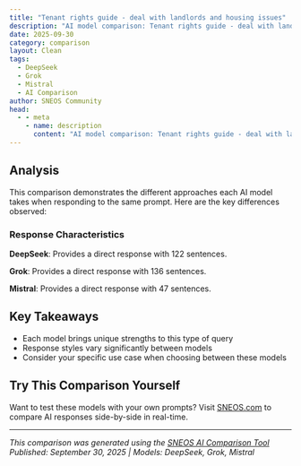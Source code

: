 ```yaml
---
title: "Tenant rights guide - deal with landlords and housing issues"
description: "AI model comparison: Tenant rights guide - deal with landlords and housing issues..."
date: 2025-09-30
category: comparison
layout: Clean
tags:
  - DeepSeek
  - Grok
  - Mistral
  - AI Comparison
author: SNEOS Community
head:
  - - meta
    - name: description
      content: "AI model comparison: Tenant rights guide - deal with landlords and housing issues..."
---
```


<ChatComparison
  title="Tenant rights guide - deal with landlords and housing issues"
  prompt="Tenant rights guide - deal with landlords and housing issues"
  :responses='{
    "DeepSeek": "Of course. Here is a comprehensive guide to tenant rights, designed to help you understand your legal protections and navigate common housing issues with your landlord.\n\n**Disclaimer:** This guide provides general information and is not legal advice. Tenant rights vary significantly by **country, state, and even city.** Always check your local and state laws for the most accurate and up-to-date information.\n\n---\n\n### **Part 1: The Foundation of Your Rights**\n\nYour rights as a tenant are primarily based on three things:\n\n1.  **The Lease/Rental Agreement:** This is a legally binding contract. Read it thoroughly before you sign. It dictates the rules for your tenancy.\n2.  **Implied Warranty of Habitability:** This is a fundamental legal doctrine in most places. It means your landlord must provide a safe and livable home, meeting basic health and safety codes (e.g., working plumbing, heat, electricity, a structurally sound building, and pest-free conditions).\n3.  **State \u0026 Local Laws:** These cover security deposits, eviction procedures, rent control, and more. They are your strongest legal shield.\n\n---\n\n### **Part 2: Key Tenant Rights (What You Are Entitled To)**\n\n#### **1. The Right to a Habitable Home**\nYour landlord is legally required to make repairs to keep the unit habitable.\n*   **Examples of Habitability Issues:** No running water, broken heater in winter, severe mold, pest infestations, gas leaks, electrical hazards, broken locks on exterior doors.\n*   **Your Responsibility:** You must pay rent and avoid damaging the property.\n\n#### **2. The Right to Privacy (Quiet Enjoyment)**\nYour landlord cannot enter your home whenever they want.\n*   **Notice Required:** In most states, landlords must provide 24-48 hours notice before entering, and only for valid reasons (repairs, inspections, showing to prospective tenants).\n*   **Emergencies:** They can enter without notice in a genuine emergency (e.g., fire, burst pipe).\n\n#### **3. Rights Regarding Security Deposits**\nThis is a heavily regulated area to prevent landlord abuse.\n*   **Limit on Amount:** Many states cap the security deposit amount (e.g., one or two months\u0027 rent).\n*   **Itemized Deductions:** When you move out, the landlord must provide an itemized list of deductions for damages beyond normal wear and tear. They cannot use your deposit for routine painting or cleaning if the unit is left in the same condition as you found it.\n*   **Deadline for Return:** States have strict deadlines (often 14-30 days) for returning the deposit or providing the deduction list.\n\n#### **4. Protection Against Illegal Eviction (Retaliatory and Constructive Eviction)**\n*   **Retaliatory Eviction:** A landlord cannot evict you or raise your rent in retaliation for you exercising a legal right (e.g., complaining to a health inspector or requesting repairs).\n*   **Constructive Eviction:** If the unit becomes unlivable due to the landlord\u0027s failure to act, and you are forced to move out, this may be considered a \u0022constructive eviction,\u0022 potentially making the landlord liable for your costs.\n\n#### **5. Protection Against Discrimination**\nThe **Fair Housing Act** (in the U.S.) prohibits discrimination based on:\n*   Race, Color, or National Origin\n*   Religion\n*   Sex (including gender identity and sexual orientation)\n*   Familial Status (having children under 18)\n*   Disability\n\n---\n\n### **Part 3: Dealing with Common Housing Issues - A Step-by-Step Guide**\n\n#### **Issue 1: Repairs and Maintenance**\n\n1.  **Notify in Writing:** Always put your repair request in writing (email is great) and keep a copy. Be clear, specific, and include photos/video. State a reasonable deadline (e.g., 7-14 days for non-emergencies).\n2.  **Follow Up:** If there\u0027s no response, send a second, more formal written notice. Reference your first request and the date.\n3.  **Know Your \u0022Repair and Deduct\u0022 Rights (Check Local Laws!):** Many jurisdictions allow you to hire a professional to fix a serious habitability issue and deduct the cost from your rent. **This is a powerful tool but has strict rules:**\n    *   The issue must be serious (habitability).\n    *   You must have given the landlord written notice and time to fix it.\n    *   The repair cost must be reasonable, and often cannot exceed one month\u0027s rent.\n    *   You must provide the landlord with the receipt.\n4.  **Withhold Rent (Check Local Laws!):** In some places, you can place your rent in an escrow account with the court until the repair is made. This shows the court you have the money and are not just trying to avoid paying. **Never simply stop paying rent without following the legal process, as this can lead to eviction.**\n5.  **Report to Code Enforcement:** If the landlord is unresponsive to serious issues, contact your local housing or code enforcement department. They can inspect and issue a violation order to the landlord.\n6.  **Break Your Lease:** For severe, unresolved issues, you may have the right to break your lease without penalty, as the landlord has failed to uphold their end of the contract (the Warranty of Habitability). Consult a lawyer before taking this step.\n\n#### **Issue 2: Security Deposit Dispute**\n\n1.  **Document Everything:** Before you move in, complete a move-in checklist with photos/video of any pre-existing damage. Do the same when you move out.\n2.  **Request Itemized Deductions:** If you receive an insufficient refund, send a formal, written letter requesting an itemized list of deductions and copies of receipts.\n3.  **Send a Demand Letter:** If they refuse, send a demand letter stating you will take them to small claims court if the deposit is not returned by a specific date.\n4.  **File in Small Claims Court:** This is designed for people without lawyers. It\u0027s inexpensive and relatively fast. Judges tend to be very tenant-friendly in deposit disputes if you have good documentation.\n\n#### **Issue 3: Landlord Entering Without Permission**\n\n1.  **Politely Remind:** The first time, a polite verbal or written reminder of the law regarding notice may be enough.\n2.  **Formal Written Warning:** If it continues, send a formal letter stating that their entry without proper notice is a violation of your right to quiet enjoyment and your lease agreement. Keep a log of all unauthorized entries.\n3.  **Change the Locks?** Generally, you **cannot** change the locks without the landlord\u0027s permission. However, in extreme cases of harassment, you may be able to, but you must provide the landlord with a new key immediately. Check local laws first, as this is a legal gray area.\n\n#### **Issue 4: Potential Eviction**\n\n1.  **Do Not Ignore the Notice:** If you receive an eviction notice (e.g., \u0022Pay or Quit,\u0022 \u0022Cure or Quit\u0022), take it seriously. It is not an eviction yet, but the first legal step.\n2.  **Know the \u0022Cure\u0022 Period:** The notice will give you a certain number of days to fix the issue (pay unpaid rent, stop a lease violation) or move out.\n3.  **Communicate:** If you can resolve the issue (e.g., pay the rent), do so immediately. If you need more time, try to negotiate a payment plan with the landlord in writing.\n4.  **Do Not Move Out Until a Court Orders You To:** The only person who can legally evict you is a sheriff or court officer with a court order. If the landlord changes the locks, throws your belongings out, or shuts off utilities to force you out, that is an **illegal \u0022self-help\u0022 eviction**. Call the police, as this is often a crime.\n5.  **Go to Court:** If you receive a summons to housing court, **GO**. If you don\u0027t, you will automatically lose. You can present your defenses to the judge (e.g., the eviction is retaliatory, the unit is uninhabitable, the notice was improper).\n\n---\n\n### **Part 4: Proactive Steps to Protect Yourself**\n\n*   **Document Everything:** Keep a \u0022tenant file\u0022 with your lease, all written communication, photos, repair requests, and receipts.\n*   **Get Renters Insurance:** This is crucial and often cheap. It protects your personal property from theft, fire, or water damage. Your landlord\u0027s insurance does **not** cover your belongings.\n*   **Know Your Local Tenant Union or Legal Aid:** Search for \u0022[Your City] tenant union\u0022 or \u0022legal aid society.\u0022 These organizations provide free or low-cost advice and resources.\n*   **When in Doubt, Consult a Lawyer:** For serious issues, especially eviction, a consultation with a tenant attorney can be invaluable. Many offer free initial consultations.\n\nBy knowing your rights and communicating clearly and in writing, you can effectively resolve most issues and ensure you are treated fairly throughout your tenancy.",
    "Grok": "Navigating tenant rights and dealing with landlords or housing issues can feel overwhelming, but understanding your rights and responsibilities as a tenant is the first step to resolving problems and maintaining a positive rental experience. This guide provides an overview of common tenant rights, tips for addressing issues with landlords, and steps to take when problems arise. Please note that tenant rights vary by country, state, or region, so always consult local laws or legal resources specific to your area.\n\n### **1. Know Your Tenant Rights**\nTenant rights are laws and regulations designed to protect renters from unfair treatment and ensure safe, habitable living conditions. While specific rights depend on your location, here are some common protections:\n\n#### **a. Right to a Habitable Living Space**\n- Landlords must provide a safe and livable home that meets basic health and safety standards (e.g., working heat, plumbing, electricity, and no major structural issues).\n- They are generally responsible for major repairs (e.g., fixing a broken heater or leaking roof) unless damage is caused by the tenant\u0027s negligence.\n\n#### **b. Right to Privacy**\n- Landlords must respect your privacy and cannot enter your rental without proper notice (except in emergencies). Notice periods vary by location (often 24-48 hours).\n\n#### **c. Right to Non-Discrimination**\n- Under fair housing laws (like the U.S. Fair Housing Act or similar laws in other countries), landlords cannot discriminate based on race, religion, gender, disability, family status, or other protected characteristics.\n\n#### **d. Right to Security Deposit Protections**\n- Landlords must follow local laws regarding security deposits, including limits on the amount, deadlines for returning the deposit after move-out, and providing an itemized list of any deductions.\n\n#### **e. Right to Proper Eviction Procedures**\n- Landlords cannot force you out without following legal eviction processes, which typically involve written notice and, in some cases, a court hearing. \u0022Self-help\u0022 evictions (e.g., changing locks or shutting off utilities) are illegal in many places.\n\n#### **f. Right to Lease Protections**\n- Your lease agreement is a legally binding contract. Landlords cannot change terms (like rent or rules) without proper notice or agreement, depending on the lease type (e.g., fixed-term vs. month-to-month).\n\n**Action Step:** Research tenant rights specific to your area. In the U.S., check state-specific landlord-tenant laws through government websites or local tenant advocacy groups. In the UK, refer to resources like Shelter or Citizens Advice. In Canada, look into provincial tenancy boards (e.g., Ontario\u2019s Landlord and Tenant Board).\n\n---\n\n### **2. Understand Your Responsibilities as a Tenant**\nWhile you have rights, you also have obligations to maintain a good relationship with your landlord and avoid legal issues:\n- **Pay Rent on Time:** Late payments can lead to fees or eviction proceedings.\n- **Keep the Property Clean:** Avoid causing damage beyond normal wear and tear.\n- **Report Issues Promptly:** Notify your landlord of maintenance needs to prevent small problems from becoming major ones.\n- **Follow Lease Rules:** Adhere to terms regarding pets, guests, noise, etc.\n- **Give Proper Notice:** If moving out, provide notice as required by your lease or local law (often 30-60 days).\n\n---\n\n### **3. Common Housing Issues and How to Address Them**\nHere are some frequent problems tenants face and steps to resolve them:\n\n#### **a. Maintenance and Repairs**\n- **Issue:** Landlord ignores or delays necessary repairs (e.g., broken heating, leaks).\n- **Steps to Take:**\n  1. Submit a written request (email or letter) for repairs, keeping a copy for your records.\n  2. Check local laws\u2014some areas allow \u0022repair and deduct\u0022 (fixing the issue yourself and subtracting the cost from rent) or rent withholding (not paying rent until repairs are made), but these must be done legally.\n  3. If the landlord still doesn\u2019t act, contact local housing authorities or file a complaint with a tenant board.\n  4. Document everything\u2014take photos/videos of the issue and keep communication records.\n\n#### **b. Rent Increases**\n- **Issue:** Landlord raises rent unexpectedly or excessively.\n- **Steps to Take:**\n  1. Review your lease. Fixed-term leases usually lock in rent for the term, while month-to-month leases may allow increases with proper notice (check local laws for notice periods and caps on increases).\n  2. Negotiate with your landlord if the increase seems unfair\u2014highlight your reliability as a tenant.\n  3. If the increase violates local rent control laws (if applicable), seek legal advice or report it to the appropriate authority.\n\n#### **c. Security Deposit Disputes**\n- **Issue:** Landlord withholds part or all of your deposit without justification.\n- **Steps to Take:**\n  1. Request an itemized list of deductions\u2014many laws require landlords to provide this within a specific timeframe (e.g., 14-30 days after move-out).\n  2. Review photos or documentation from move-in/move-out to dispute unfair charges.\n  3. If unresolved, consider small claims court or mediation services, depending on local options.\n\n#### **d. Eviction Threats or Unlawful Eviction**\n- **Issue:** Landlord threatens eviction without cause or tries to force you out illegally.\n- **Steps to Take:**\n  1. Know your rights\u2014evictions typically require written notice and a legal process.\n  2. Do not leave voluntarily unless advised by a lawyer, as this could weaken your case.\n  3. Seek legal aid immediately. Many areas have free or low-cost legal services for tenants facing eviction.\n  4. Document all interactions with the landlord.\n\n#### **e. Harassment or Retaliation**\n- **Issue:** Landlord harasses you (e.g., frequent unannounced visits) or retaliates after you assert your rights (e.g., requesting repairs leads to eviction threats).\n- **Steps to Take:**\n  1. Keep a detailed log of incidents, including dates, times, and what happened.\n  2. Report harassment to local housing authorities or police if you feel unsafe.\n  3. Contact a tenant advocacy group or lawyer for assistance.\n\n---\n\n### **4. Tips for Dealing with Landlords**\nBuilding a constructive relationship with your landlord can prevent issues and make resolving problems easier:\n- **Communicate in Writing:** Use email or certified mail for important requests (e.g., repairs, lease questions) to create a paper trail.\n- **Be Polite but Firm:** Approach issues calmly and professionally, even if frustrated.\n- **Know Your Lease:** Refer to your lease for rules on rent, repairs, and other matters before escalating a disagreement.\n- **Document Everything:** Take photos of the property during move-in/move-out, save correspondence, and note any issues as they arise.\n- **Seek Mediation:** Some communities offer free or low-cost mediation services to resolve disputes without going to court.\n\n---\n\n### **5. Resources for Help**\nIf you\u2019re unable to resolve an issue with your landlord, consider these resources (specific to your location):\n- **Government Agencies:** Local housing authorities or tenant boards can provide guidance and enforce laws (e.g., HUD in the U.S., provincial tenancy boards in Canada).\n- **Tenant Advocacy Groups:** Organizations like Tenants Union (U.S.), Shelter (UK), or local equivalents can offer advice and support.\n- **Legal Aid:** Many regions provide free or sliding-scale legal services for low-income tenants facing eviction or disputes.\n- **Community Resources:** Check with local nonprofits or universities for tenant clinics or workshops.\n\n---\n\n### **6. When to Take Legal Action**\nIf all else fails, you may need to pursue legal action (e.g., small claims court for deposit disputes or lawsuits for unlawful eviction). Before doing so:\n- Gather evidence (lease agreements, photos, emails, repair requests, etc.).\n- Consult a lawyer or legal aid service to understand your chances of success and the costs involved.\n- Be aware of deadlines\u2014many tenant issues have strict time limits for filing claims.\n\n---\n\n### **7. Preventative Steps for Future Rentals**\n- **Read the Lease Carefully:** Understand all terms before signing and ask for clarification on unclear points.\n- **Do a Move-In Inspection:** Document the condition of the property with photos/videos and complete a checklist with your landlord.\n- **Get Renters Insurance:** Protect your belongings and liability in case of damage or accidents.\n- **Research Landlords:** Look for reviews or ask previous tenants about their experiences if possible.\n\n---\n\n### **Final Note**\nTenant rights exist to ensure fair treatment, but enforcing them often requires proactive steps and knowledge of local laws. Stay informed, keep records, and don\u2019t hesitate to seek help from advocacy groups or legal professionals when needed. If you have a specific issue or live in a particular region, let me know, and I can help tailor advice to your situation!",
    "Mistral": "Certainly! Dealing with landlords and housing issues can be challenging, but understanding your rights as a tenant is crucial. Here\u2019s a comprehensive guide to help you navigate common issues:\n\n### 1. **Understanding Your Lease**\n   - **Read the Lease Carefully:** Ensure you understand all terms and conditions, including rent, deposit, lease duration, and responsibilities.\n   - **Ask Questions:** If anything is unclear, ask your landlord for clarification before signing.\n\n### 2. **Rent and Deposits**\n   - **Rent Payments:** Pay rent on time to avoid late fees or eviction.\n   - **Security Deposit:** Ensure you receive a receipt for your deposit. Know the conditions under which the deposit will be returned.\n   - **Interest on Deposit:** In some jurisdictions, landlords are required to pay interest on security deposits.\n\n### 3. **Maintenance and Repairs**\n   - **Landlord\u2019s Responsibility:** Landlords are generally responsible for maintaining the property in a habitable condition, including structural repairs, plumbing, heating, and electrical systems.\n   - **Tenant\u2019s Responsibility:** Tenants are responsible for keeping the property clean and reporting any issues promptly.\n   - **Emergency Repairs:** Know the procedure for emergency repairs and ensure you have contact information for urgent issues.\n\n### 4. **Health and Safety**\n   - **Habitability:** The property must be safe and habitable. This includes adequate heating, water, and electricity.\n   - **Pest Control:** Landlords are often responsible for pest control, but tenants should also maintain cleanliness to prevent infestations.\n   - **Mold and Mildew:** Report any signs of mold or mildew immediately, as these can pose health risks.\n\n### 5. **Privacy and Access**\n   - **Notice of Entry:** Landlords must give reasonable notice (usually 24-48 hours) before entering the property, except in emergencies.\n   - **Privacy:** Tenants have the right to privacy and quiet enjoyment of the property.\n\n### 6. **Eviction and Lease Termination**\n   - **Eviction Notice:** Landlords must provide a legal eviction notice and follow proper procedures.\n   - **Lease Renewal:** Know the terms for renewing your lease and any changes in rent or conditions.\n   - **Breaking the Lease:** Understand the penalties for breaking the lease early and any legal ways to do so (e.g., military deployment, domestic violence).\n\n### 7. **Discrimination and Fair Housing**\n   - **Fair Housing Laws:** Landlords cannot discriminate based on race, color, national origin, religion, sex, familial status, or disability.\n   - **Reporting Discrimination:** If you feel you\u2019ve been discriminated against, document the incidents and report them to local fair housing agencies.\n\n### 8. **Legal Resources**\n   - **Local Tenant Rights Organizations:** Many cities have organizations that provide free or low-cost legal advice and representation.\n   - **Housing Courts:** Some jurisdictions have specialized courts for housing issues.\n   - **Legal Aid:** Check if you qualify for legal aid services.\n\n### 9. **Communication Tips**\n   - **Document Everything:** Keep records of all communications, payments, and agreements.\n   - **Be Polite and Professional:** Maintain a respectful tone in all communications with your landlord.\n   - **Follow Up:** If issues are not resolved, follow up with written communication (email or letter) to document your attempts to resolve the problem.\n\n### 10. **Moving Out**\n   - **Notice Period:** Provide the required notice period before moving out.\n   - **Final Inspection:** Schedule a final inspection to ensure you get your security deposit back.\n   - **Cleaning and Repairs:** Leave the property in good condition to avoid deductions from your deposit.\n\n### Additional Resources\n   - **Government Websites:** Many local and state governments have websites with tenant rights information.\n   - **Non-Profit Organizations:** Groups like the National Low Income Housing Coalition can provide resources and support.\n   - **Books and Guides:** There are numerous books and online guides available that provide detailed information on tenant rights.\n\nBy being informed and proactive, you can better protect your rights and ensure a positive living experience."
  }'
  published-date="22:46"
/>

## Analysis

This comparison demonstrates the different approaches each AI model takes when responding to the same prompt. Here are the key differences observed:

### Response Characteristics

**DeepSeek**: Provides a direct response with 122 sentences. 

**Grok**: Provides a direct response with 136 sentences. 

**Mistral**: Provides a direct response with 47 sentences. 

## Key Takeaways

- Each model brings unique strengths to this type of query
- Response styles vary significantly between models
- Consider your specific use case when choosing between these models

## Try This Comparison Yourself

Want to test these models with your own prompts? Visit [SNEOS.com](https://sneos.com) to compare AI responses side-by-side in real-time.

---

*This comparison was generated using the [SNEOS AI Comparison Tool](https://sneos.com)*
*Published: September 30, 2025 | Models: DeepSeek, Grok, Mistral*
